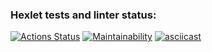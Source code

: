 ### Hexlet tests and linter status:
[![Actions Status](https://github.com/Mirazen/frontend-project-44/actions/workflows/hexlet-check.yml/badge.svg)](https://github.com/Mirazen/frontend-project-44/actions)
[![Maintainability](https://api.codeclimate.com/v1/badges/a2ec5d88c2d70d95cef1/maintainability)](https://codeclimate.com/github/Mirazen/frontend-project-44/maintainability)
[![asciicast](https://asciinema.org/a/JimRos9h7igMdkIIFuapmnYdg.svg)](https://asciinema.org/a/JimRos9h7igMdkIIFuapmnYdg)
